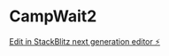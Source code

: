 # CampWait2

[Edit in StackBlitz next generation editor ⚡️](https://stackblitz.com/~/github.com/Gypsy-Apps/CampWait2)